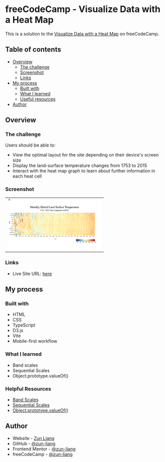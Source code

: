 # freeCodeCamp - Visualize Data with a Heat Map

This is a solution to the [Visualize Data with a Heat Map](https://www.freecodecamp.org/learn/data-visualization/data-visualization-projects/visualize-data-with-a-heat-map) on freeCodeCamp.

## Table of contents

- [Overview](#overview)
  - [The challenge](#the-challenge)
  - [Screenshot](#screenshot)
  - [Links](#links)
- [My process](#my-process)
  - [Built with](#built-with)
  - [What I learned](#what-i-learned)
  - [Useful resources](#useful-resources)
- [Author](#author)

## Overview

### The challenge

Users should be able to:

- View the optimal layout for the site depending on their device's screen size
- Display the land-surface temperature changes from 1753 to 2015
- Interact with the heat map graph to learn about further information in each heat cell

### Screenshot

<table>
  <tr>
    <td>
      <img src="./public/screenshots/screenshot-desktop-default.png" alt="screenshot desktop default" style="width: 300px" />
    </td>
  </tr>
</table>

### Links

- Live Site URL: [here](https://zun-liang.github.io/fcc-d3-heat-map)

## My process

### Built with

- HTML
- CSS
- TypeScript
- D3.js
- Vite
- Mobile-first workflow

### What I learned

- Band scales
- Sequential Scales
- Object.prototype.valueOf()

### Helpful Resources

- [Band Scales](https://d3js.org/d3-scale/band)
- [Sequential Scales](https://d3js.org/d3-scale/sequential#sequential-scales)
- [Object.prototype.valueOf()](https://developer.mozilla.org/en-US/docs/Web/JavaScript/Reference/Global_Objects/Object/valueOf)

## Author

- Website - [Zun Liang](https://zunldev.com/)
- GitHub - [@zun-liang](https://github.com/zun-liang)
- Frontend Mentor - [@zun-liang](https://www.frontendmentor.io/profile/zun-liang)
- freeCodeCamp - [@zun-liang](https://www.freecodecamp.org/zun-liang)
